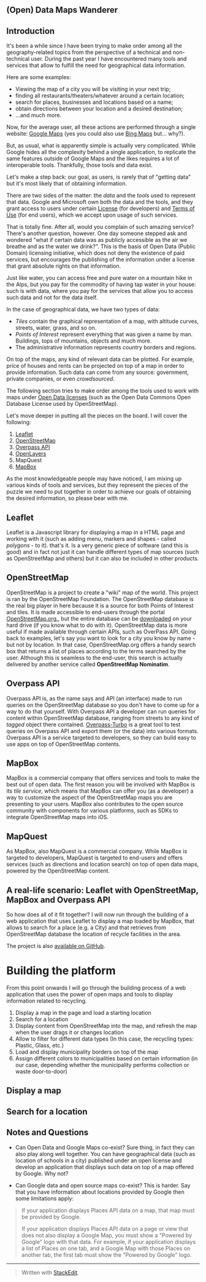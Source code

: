 ## (Open) Data Maps Wanderer ##

Introduction
-----------

It's been a while since I have been trying to make order among all the geography-related topics from the perspective of a technical and non-technical user.
During the past year I have encountered many tools and services that allow to fulfill the need for geographical data information. 

Here are some examples:

 - Viewing the map of a city you will be visiting in your next trip;
 - finding all restaurants/theaters/whatever around a certain location;
 - search for places, businesses and locations based on a name;
 - obtain directions between your location and a desired destination;
 - ...and much more.

Now, for the average user, all these actions are performed through a single website: [Google Maps][1] (yes you could also use [Bing Maps][2] but... why?). 

But, as usual, what is apparently simple is actually very complicated. While Google hides all the complexity behind a single application, to replicate the same features outside of Google Maps and the likes requires a lot of interoperable tools. Thankfully, those tools and data exist.

Let's make a step back: our goal, as users, is rarely that of "getting data" but it's most likely that of obtaining information. 

There are two sides of the matter: the *data* and the *tools* used to represent that data. Google and Microsoft own both the data and the tools, and they grant access to users under certain [License][3] (for developers) and [Terms of Use][4] (for end users), which we accept upon usage of such services. 

That is totally fine. After all, would you complain of such amazing service? There's another question, however. One day someone stepped ask and wondered "what if certain data was as publicly accessible as the air we breathe and as the water we drink?". 
This is the basis of Open Data (Public Domain) licensing initiative, which does not deny the existence of paid services, but encourages the publishing of the information under a license that grant absolute rights on that information. 

Just like water, you can access free and pure water on a mountain hike in the Alps, but you pay for the commodity of having tap water in your house: such is with data, where you pay for the services that allow you to access such data and not for the data itself. 

In the case of geographical data, we have two types of data:

 - *Tiles* contain the graphical representation of a map, with altitude curves, streets, water, grass, and so on. 
 - *Points of Interest* represent everything that was given a name by man. Buildings, tops of mountains, objects and much more.
 - The administrative information represents country borders and regions.

On top of the maps, any kind of relevant data can be plotted. For example, price of houses and rents can be projected on top of a map in order to provide information. Such data can come from any source: government, private companies, or even *crowdsourced*.

The following section tries to make order among the tools used to work with maps under [Open Data licenses][5] (such as the Open Data Commons Open Database License used by OpenStreetMap).
 
Let's move deeper in putting all the pieces on the board. I will cover the following:

 1. [Leaflet][6]
 2. [OpenStreetMap][7]
 3. [Overpass API][8]
 4. [OpenLayers][9]
 5. MapQuest
 6. [MapBox][10]

As the most knowledgeable people may have noticed, I am mixing up various kinds of tools and services, but they represent the pieces of the puzzle we need to put together in order to achieve our goals of obtaining the desired information, so please bear with me. 
  

Leaflet
-------
Leaflet is a Javascript library for displaying a map in a HTML page and working with it (such as adding menu, markers and shapes - called *polygons* - to it). that's it. Is a very generic piece of software (and this is good) and in fact not just it can handle different types of map sources (such as OpenStreetMap and others) but it can also be included in other products. 

OpenStreetMap
------------
OpenStreetMap is a project to create a "wiki" map of the world. This project is ran by the OpenStreetMap Foundation. The OpenStreetMap database is the real big player in here because it is a source for both Points of Interest and tiles. It is made accessible to end-users through the portal [OpenStreetMap.org.][11], but the entire database can be [downloaded][12] on your hard drive (if you know what to do with it). 
OpenStreetMap data is more useful if made available through certain APIs, such as OverPass API.
Going back to examples, let's say you want to look for a city you know by name -but not by location. In that case, OpenStreetMap.org offers a handy search box that returns a list of places according to the terms searched by the user. Although this is seamless to the end-user, this search is actually delivered by another service called **OpenStreetMap Nominatim**. 

Overpass API
-----------
Overpass API is, as the name says and API (an interface) made to run queries on the OpenStreetMap database so you don't have to come up for a way to do that yourself. 
With Overpass API a developer can run queries for content within OpenStreetMap database, ranging from streets to any kind of *tagged* object there contained.
[Overpass-Turbo][13] is a great tool to test queries on Overpass API and export them (or the data) into various formats.
Overpass API is a service targeted to developers, so they can build easy to use apps on top of OpenStreetMap contents. 

MapBox
------
MapBox is a commercial company that offers services and tools to make the best out of open data. The first reason you will be involved with MapBox is its *tile service*, which means that MapBox can offer you (as a developer) a way to customize the aspect of the OpenStreetMap maps you are presenting to your users. MapBox also contributes to the open source community with components for various platforms, such as SDKs to integrate OpenStreetMap maps into iOS. 

MapQuest
--------
As MapBox, also MapQuest is a commercial company. While MapBox is targeted to developers, MapQuest is targeted to end-users and offers services (such as directions and location search) on top of open data maps, powered by the OpenStreetMap content. 

## A real-life scenario: Leaflet with OpenStreetMap, MapBox and Overpass API ##

So how does all of it fit together?
I will now run through the building of a web application that uses Leaflet to display a map loaded by MapBox, that allows to search for a place (e.g. a City) and that retrieves from OpenStreetMap database the location of recycle facilities in the area. 
 
The project is also [available on GitHub][14].


# Building the platform

From this point onwards I will go through the building process of a web application that uses the power of open maps and tools to display information related to recycling. 

 1. Display a map in the page and load a starting location
 2. Search for a location
 3. Display content from OpenStreetMap into the map, and refresh the map when the user drags it or changes location
 4. Allow to filter for different data types (In this case, the recycling types: Plastic, Glass, etc.)
 5. Load and display municipality borders on top of the map
 6. Assign different colors to municipalities based on certain information (in our case, depending whether the municipality performs collection or waste door-to-door)

## Display a map

## Search for a location 



 
Notes and Questions
---------------

- Can Open Data and Google Maps co-exist?
Sure thing, in fact they can also play along well together. You can have geographical data (such as location of schools in a city) published under an open license and develop an application that displays such data on top of a map offered by Google. Why not? 

- Can Google data and open source maps co-exist?
This is harder. Say that you have information about locations provided by Google then some limitations apply:

> If your application displays Places API data on a map, that map must
> be provided by Google.
> 
> If your application displays Places API data on a page or view that
> does not also display a Google Map, you must show a "Powered by
> Google" logo with that data. For example, if your application displays
> a list of Places on one tab, and a Google Map with those Places on
> another tab, the first tab must show the "Powered by Google" logo.


----------


 
> Written with [StackEdit](https://stackedit.io/).


  [1]: http://maps.google.com
  [2]: http://maps.bing.com
  [3]: https://developers.google.com/maps/licensing
  [4]: https://developers.google.com/maps/terms?hl=en
  [5]: http://www.openstreetmap.org/copyright
  [6]: http://leafletjs.com/
  [7]: http://www.openstreetmap.org/
  [8]: http://overpass-api.de/
  [9]: http://openlayers.org/
  [10]: https://www.mapbox.com/
  [11]: www.OpenStreetMap.org.
  [12]: http://planet.openstreetmap.org/
  [13]: http://overpass-turbo.eu/
  [14]: https://github.com/DoveSiButta/DoveSiButta-leaflet
